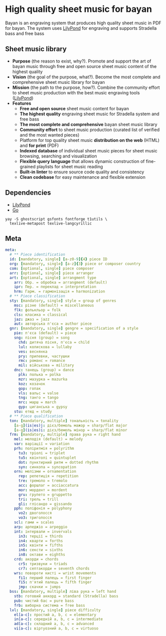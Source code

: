 # High quality sheet music for bayan

Bayan is an engraving system that produces high quality sheet music in PDF for
bayan. The system uses [LilyPond](https://lilypond.org/) for engraving
and supports Stradella bass and free bass

## Sheet music library

- **Purpose** (the reason to exist, why?). Promote and support the art of bayan
  music through free and open source sheet music content of the highest quality
- **Vision** (the goal of the purpose, what?). Become the most complete and
  comprehensive sheet music library for bayan
- **Mission** (the path to the purpose, how?). Combine the community effort to
  sheet music production with the best music engraving tools
  ([LilyPond](https://lilypond.org/))
- **Features**
    - **Free and open source** sheet music content for bayan
    - **The highest quality** engraving sheet music for Stradella system and
      free bass
    - **The most complete and comprehensive** bayan sheet music library
    - **Community effort** to sheet music production (curated list of verified
      and the most wanted pieces)
    - Platform for top quality sheet music **distribution on the web** (HTML)
      and **for print** (PDF)
    - **Indexed database** of individual sheet music pieces for sheet music
      browsing, searching and visualization
    - **Flexible query language** that allows dynamic construction of
      fine-grained playlists for sheet music reading
    - **Built-in linter** to ensure source code quality and consistency
    - **Clean codebase** for easy maintenance and flexible extension

## Dependencies

- [LilyPond](https://lilypond.org/)
- [Go](https://go.dev/)

```fish
yay -S ghostscript gsfonts fontforge t1utils \
  texlive-metapost texlive-langcyrillic
```

## Meta

```yaml
meta:
  # ** Piece identification
  id: [mandatory, single] [a-z0-9]{4} piece ID
  org: [mandatory, single] [a-z]{3} piece or composer country
  com: [optional, single] piece composer
  arr: [optional, single] piece arranger
  art: [optional, single] arrangment type
    arr: Обр. = обробка = arrangment (default)
    ipr: Пер. = переклад = interpretation
    hrm: Гарм. = гармонізація = harmonization
  # ** Piece classification
  sty: [mandatory, single] style = group of genres
    msc: різне (default) = miscellaneous
    flk: фолькльор = folk
    cls: класика = classical
    jaz: джаз = jazz
    aut: авторська п'єса = author piece
  gnr: [mandatory, single] gengre = specification of a style
    pie: п'єса (default) = piece
    sng: пісня (group) = song
      chd: дитяча пісня, п'єса = child
      lul: колискова = lullaby
      ves: веснянка
      pry: припевки, частушки
      rmc: романс = romance
      mil: військова = military
    dnc: танець (group) = dance
      plk: полька = polka
      mzr: мазурка = mazurka
      koz: козачок
      gop: гопак
      vls: вальс = valse
      tng: танго = tango
      mrc: марш = march
      gyp: циганська = gypsy
    stu: етюд = study
  # ** Piece qualification
  ton: [mandatory, multiple] тональність = tonality
    [a-g](is|es)j: дієз/бемоль мажор = sharp/flat major
    [a-g](is|es)i: дієз/бемоль мінор = sharp/flat minor
  frm: [mandatory, multiple] права рука = right hand
    mel: мелодія (default) = melody
    var: варіації = variation
    prh: поліритмія = polyrithm
      tu3: тріолі = triplet
      tu5: квінтолі = quintuplet
      dot: пунктирний ритм = dotted rhythm
      syn: синкопа = syncopation
    orn: мелізми = ornamentation
      rep: репетиція = repetition
      tre: тремоло = tremolo
      acc: форшлаг = acciaccatura
      mor: мордент = mordent
      gru: групето = gruppetto
      tri: трель = trill
      gli: глісандо = gissando
    pph: поліфонія = polyphony
      vo2: двоголосся
      vo3: триголосся
    scl: гами = scales
    arp: арпеджіо = arpeggio
    int: інтервали = invervals
      in3: терції = thirds
      in4: кварти = forths
      in5: квінти = fifths
      in6: сексти = sixths
      in8: октави = eighths
    crd: акорди = chords
      cr5: тризвуки = triads
      cr7: септакорди = seventh chords
    wrs: повороти кисті = wrist movements
      fi1: перший палець = first finger
      fi5: п'ятий палець = fifth finger
      jmp: скачки = jumps
  bss: [mandatory, multiple] ліва рука = left hand
    stb: готовий аккорд = standard (Stradella) bass
    pub: чистий бас = pure bass
    frb: виборна система = free bass
  lvl: [mandatory, single] piece difficulty
    el[a-c]: простий a, b, c = elementary
    in[a-c]: середній a, b, c = intermediate
    ad[a-c]: складний a, b, c = advanced
    vi[a-c]: віртуозний a, b, c = virtuoso
```
